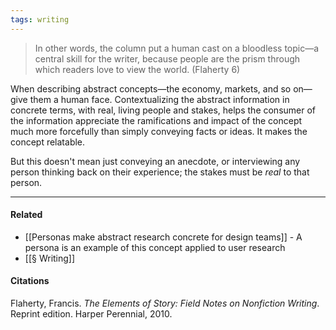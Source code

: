 ```yaml
---
tags: writing
---
```


> In other words, the column put a human cast on a bloodless topic—a central skill for the writer, because people are the prism through which readers love to view the world. (Flaherty 6)

When describing abstract concepts—the economy, markets, and so on—give them a human face. Contextualizing the abstract information in concrete terms, with real, living people and stakes, helps the consumer of the information appreciate the ramifications and impact of the concept much more forcefully than simply conveying facts or ideas. It makes the concept relatable.

But this doesn't mean just conveying an anecdote, or interviewing any person thinking back on their experience; the stakes must be _real_ to that person.

---

#### Related

-   [[Personas make abstract research concrete for design teams]] - A persona is an example of this concept applied to user research
-   [[§ Writing]]

#### Citations

Flaherty, Francis. _The Elements of Story: Field Notes on Nonfiction Writing_. Reprint edition. Harper Perennial, 2010.